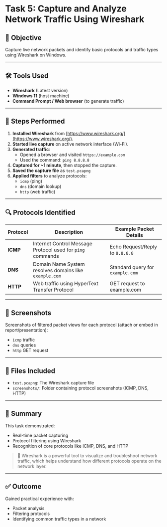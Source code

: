 # Task 5: Capture and Analyze Network Traffic Using Wireshark

## 🎯 Objective
Capture live network packets and identify basic protocols and traffic types using Wireshark on Windows.

---

## 🛠️ Tools Used
- **Wireshark** (Latest version)
- **Windows 11** (host machine)
- **Command Prompt / Web browser** (to generate traffic)

---

## 📌 Steps Performed

1. **Installed Wireshark** from [https://www.wireshark.org/](https://www.wireshark.org/).
2. **Started live capture** on active network interface (Wi-Fi).
3. **Generated traffic**:
   - Opened a browser and visited `https://example.com`
   - Used the command: `ping 8.8.8.8`
4. **Captured for ~1 minute**, then stopped the capture.
5. **Saved the capture file** as `test.pcapng`
6. **Applied filters** to analyze protocols:
   - `icmp` (ping)
   - `dns` (domain lookup)
   - `http` (web traffic)

---

## 🔍 Protocols Identified

| Protocol | Description | Example Packet Details |
|----------|-------------|-------------------------|
| **ICMP** | Internet Control Message Protocol used for `ping` commands | Echo Request/Reply to `8.8.8.8` |
| **DNS**  | Domain Name System resolves domains like `example.com` | Standard query for `example.com` |
| **HTTP** | Web traffic using HyperText Transfer Protocol | GET request to example.com |

---

## 📸 Screenshots
Screenshots of filtered packet views for each protocol (attach or embed in report/presentation):
- `icmp` traffic
- `dns` queries
- `http` GET request

---

## 📁 Files Included
- `test.pcapng`: The Wireshark capture file
- `screenshots/`: Folder containing protocol screenshots (ICMP, DNS, HTTP)

---

## 🧠 Summary
This task demonstrated:
- Real-time packet capturing
- Protocol filtering using Wireshark
- Recognition of core protocols like ICMP, DNS, and HTTP

> 🔐 Wireshark is a powerful tool to visualize and troubleshoot network traffic, which helps understand how different protocols operate on the network layer.

---

## ✅ Outcome
Gained practical experience with:
- Packet analysis
- Filtering protocols
- Identifying common traffic types in a network

